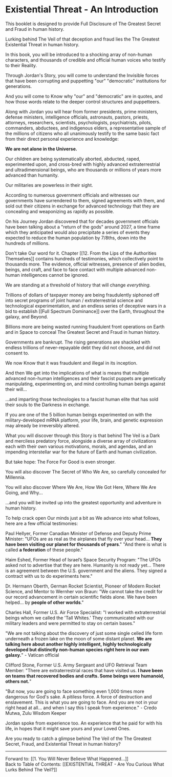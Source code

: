 # Existential Threat - An Introduction 

This booklet is designed to provide Full Disclosure of The Greatest Secret and Fraud in human history. 

Lurking behind The Veil of that deception and fraud lies the The Greatest Existential Threat in human history. 

In this book, you will be introduced to a shocking array of non-human characters, and thousands of credible and official human voices who testify to their Reality. 

Through Jordan's Story, you will come to understand the Invisible forces that have been corrupting and puppetting "our" "democratic" institutions for generations. 

And you will come to Know why "our" and "democratic" are in quotes, and how those words relate to the deeper control structures and puppetteers. 

Along with Jordan you will hear from former presidents, prime ministers, defense ministers, intelligence officials, astronauts, pastors, priests, attorneys, researchers, scientists, psychologists, psychiatrists, pilots, commanders, abductees, and indigenous elders, a representative sample of the millions of citizens who all unanimously testify to the same basic fact from their direct personal experience and knowledge: 

**We are not alone in the Universe.**  

Our children are being systematically aborted, abducted, raped, experimented upon, and cross-bred with highly advanced extraterrestrial and ultradimensional beings, who are thousands or millions of years more advanced than humanity. 

Our militaries are powerless in their sight. 

According to numerous government officials and witnesses our governments have surrendered to them, signed agreements with them, and sold out their citizens in exchange for advanced technology that they are concealing and weaponizing as rapidly as possible. 

On his Journey Jordan discovered that for decades government officials have been talking about a "return of the gods" around 2027, a time frame which they anticipated would also precipitate a series of events they expected to reduce the human population by 7/8ths, down into the hundreds of millions.  

Don't take Our word for it. Chapter [[12. From the Lips of the Authorities Themselves]] contains hundreds of testimonies, which collectively point to thousands more. The evidence, official witnesses, presence of alien bodies, beings, and craft, and face to face contact with multiple advanced non-human intelligences cannot be ignored. 

We are standing at a threshold of history that will change *everything.*

Trillions of dollars of taxpayer money are being fraudulently siphoned off into secret programs of joint human / extraterrestrial science and technological experimentation, and an endless series of deceptive wars in a bid to establish [[Full Spectrum Dominance]] over the Earth, throughout the galaxy, and Beyond. 

Billions more are being wasted running fraudulent front operations on Earth and in Space to conceal The Greatest Secret and Fraud in human history. 

Governments are bankrupt. The rising generations are shackled with endless trillions of never-repayable debt they did not choose, and did not consent to. 

We now Know that it was fraudulent and illegal in its inception. 

And then We get into the implications of what is means that multiple advanced non-human intelligences and their fascist puppets are genetically manipulating, experimenting on, and mind controlling human beings against their will...

...and imparting those technologies to a fascist human elite that has sold their souls to the Darkness in exchange. 

If you are one of the 5 billion human beings experimented on with the military-developed mRNA platform, your life, brain, and genetic expression may already be irreversibly altered. 

What you will discover through this Story is that behind The Veil is a Dark and merciless predatory force, alongside a diverse array of civilizations each with their own various motivations, morals, and agendas, and an impending interstellar war for the future of Earth and human civilization. 

But take hope: The Force For Good is even stronger. 

You will also discover The Secret of Who We Are, so carefully concealed for Millennia. 

You will also discover Where We Are, How We Got Here, Where We Are Going, and Why...

...and you will be invited up into the greatest opportunity and adventure in human history.  

To help crack open Our minds just a bit as We advance into what follows, here are a few official testimonies: 

Paul Hellyer, Former Canadian Minister of Defense and Deputy Prime Minister: "UFOs are as real as the airplanes that fly over your head... **They have been visiting our planet for thousands of years**." "And there is what is called **a federation** of these people."  

Haim Eshed, Former Head of Israel’s Space Security Program: "The UFOs asked not to advertise that they are here. Humanity is not ready yet... There is an agreement between the U.S. government and the aliens. They signed a contract with us to do experiments here."

Dr. Hermann Oberth, German Rocket Scientist, Pioneer of Modern Rocket Science, and Mentor to Wernher von Braun: "We cannot take the credit for our record advancement in certain scientific fields alone. We have been helped... by **people of other worlds**."

Charles Hall, Former U.S. Air Force Specialist: "I worked with extraterrestrial beings whom we called the 'Tall Whites.' They communicated with our military leaders and were permitted to stay on certain bases."  

"We are not talking about the discovery of just some single celled life form underneath a frozen lake on the moon of some distant planet. **We are talking here about another highly intelligent, highly technologically developed but distinctly non-human species right here in our own galaxy.**" - Vatican official

Clifford Stone, Former U.S. Army Sergeant and UFO Retrieval Team Member: "There are extraterrestrial races that have visited us. **I have been on teams that recovered bodies and crafts. Some beings were humanoid, others not.**"  

"But now, you are going to face something even 1,000 times more dangerous for God's sake. A pitiless force. A force of destruction and enslavement. This is what you are going to face. And you are not in your right head at all... and when I say this I speak from experience." - Credo Mutwa, Zulu Wisdom Keeper  

Jordan spoke from experience too. An experience that he paid for with his life, in hopes that it might save yours and your Loved Ones.  

Are you ready to catch a glimpse behind The Veil of the The Greatest Secret, Fraud, and Existential Threat in human history? 
____

Forward to: [[1. You Will Never Believe What Happened...]]          
Back to Table of Contents: [[EXISTENTIAL THREAT - Are You Curious What Lurks Behind The Veil?]]     







